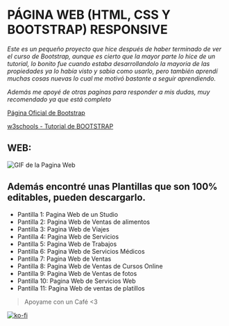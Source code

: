 
# PÁGINA WEB (HTML, CSS Y BOOTSTRAP) RESPONSIVE

*Este es un pequeño proyecto que hice después de haber terminado de ver el curso de Bootstrap, aunque es cierto que la mayor parte lo hice de un tutorial, lo bonito fue cuando estaba desarrollandolo la mayoria de las propiedades ya lo había visto y sabia como usarlo, pero también aprendí muchas cosas nuevas lo cual me motivó bastante a seguir aprendiendo.*

*Además me apoyé de otras paginas para responder a mis dudas, muy recomendado ya que está completo*

[Página Oficial de Bootstrap](https://getbootstrap.com/) 

[w3schools - Tutorial de BOOTSTRAP](https://www.w3schools.com/bootstrap4/default.asp) 


 

## WEB:

![GIF de la Pagina Web](imagenes/webxd.gif)


## Además encontré unas Plantillas que son 100% editables, pueden descargarlo.

* Pantilla 1: Pagina Web de un Studio
* Pantilla 2: Pagina Web de Ventas de alimentos
* Pantilla 3: Pagina Web de Viajes
* Pantilla 4: Pagina Web de Servicios
* Pantilla 5: Pagina Web de Trabajos
* Pantilla 6: Pagina Web de Servicios Médicos
* Pantilla 7: Pagina Web de Ventas
* Pantilla 8: Pagina Web de Ventas de Cursos Online
* Pantilla 9: Pagina Web de Ventas de fotos
* Pantilla 10: Pagina Web de Servicios Web
* Pantilla 11: Pagina Web de ventas de platillos


> Apoyame con un Café <3

[![ko-fi](https://www.ko-fi.com/img/githubbutton_sm.svg)](https://ko-fi.com/C0C01KIR7)
